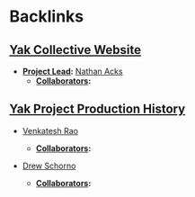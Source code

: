 
# Backlinks
## [Yak Collective Website](<Yak Collective Website.md>)
- **[Project Lead](<Project Lead.md>):** [Nathan Acks](<Nathan Acks.md>)
    - **[Collaborators](<Collaborators.md>):**

## [Yak Project Production History](<Yak Project Production History.md>)
- [Venkatesh Rao](<Venkatesh Rao.md>)
    - **[Collaborators](<Collaborators.md>):**

- [Drew Schorno](<Drew Schorno.md>)
    - **[Collaborators](<Collaborators.md>):**

